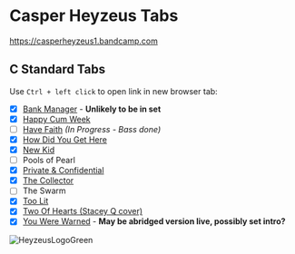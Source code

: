 
# Casper Heyzeus Tabs

<https://casperheyzeus1.bandcamp.com>

## C Standard Tabs

Use `Ctrl + left click` to open link in new browser tab:

- [x] [Bank Manager](/C-Standard-Tabs/Bank-Manager-Tab.md) - __Unlikely to be in set__
- [x] [Happy Cum Week](/C-Standard-Tabs/Happy-Cum-Week-Tab.md)
- [ ] [Have Faith](/C-Standard-Tabs/Have-Faith-Tab.md) _(In Progress - Bass done)_
- [x] [How Did You Get Here](/C-Standard-Tabs/How-Did-You-Get-Here-Tab.md)
- [x] [New Kid](/C-Standard-Tabs/New-Kid-Tab.md)
- [ ] Pools of Pearl
- [x] [Private & Confidential](/C-Standard-Tabs/Private-&-Confidential-Tab.md)
- [x] [The Collector](/C-Standard-Tabs/The-Collector-Tab.md)
- [ ] The Swarm
- [x] [Too Lit](/C-Standard-Tabs/Too-Lit-Tab.md)
- [x] [Two Of Hearts (Stacey Q cover)](C-Standard-Tabs/Two-Of-Hearts-Tab.md)
- [x] [You Were Warned](/C-Standard-Tabs/You-Were-Warned-Tab.md) - __May be abridged version live, possibly set intro?__

![HeyzeusLogoGreen](https://user-images.githubusercontent.com/91059083/150850411-97e8c540-13ba-4486-9adc-54a8bc9c8538.png)
